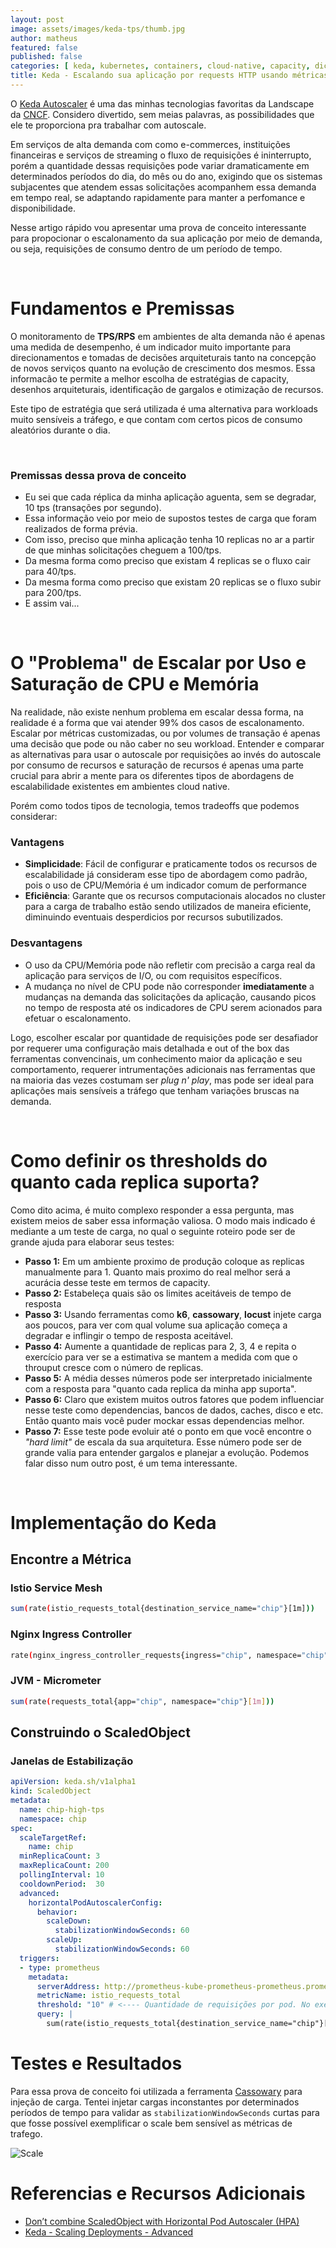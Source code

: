 ```yaml
---
layout: post
image: assets/images/keda-tps/thumb.jpg
author: matheus
featured: false
published: false
categories: [ keda, kubernetes, containers, cloud-native, capacity, dicas ]
title: Keda - Escalando sua aplicação por requests HTTP usando métricas do Prometheus
---
```


O [Keda Autoscaler](https://keda.sh/) é uma das minhas tecnologias favoritas da Landscape da [CNCF](https://www.cncf.io/projects/). Considero divertido, sem meias palavras, as possibilidades que ele te proporciona pra trabalhar com autoscale. 

Em serviços de alta demanda com como e-commerces, instituições financeiras e serviços de streaming o fluxo de requisições é ininterrupto, porém a quantidade dessas requisições pode variar dramaticamente em determinados períodos do dia, do mês ou do ano, exigindo que os sistemas subjacentes que atendem essas solicitações acompanhem essa demanda em tempo real, se adaptando rapidamente para manter a perfomance e disponibilidade. 

Nesse artigo rápido vou apresentar uma prova de conceito interessante para propocionar o escalonamento da sua aplicação por meio de demanda, ou seja, requisições de consumo dentro de um período de tempo. 

<br>

# Fundamentos e Premissas

O monitoramento de **TPS/RPS** em ambientes de alta demanda não é apenas uma medida de desempenho, é um indicador muito importante para direcionamentos e tomadas de decisões arquiteturais tanto na concepção de novos serviços quanto na evolução de crescimento dos mesmos. Essa informacão te permite a melhor escolha de estratégias de capacity, desenhos arquiteturais, identificação de gargalos e otimização de recursos.

Este tipo de estratégia que será utilizada é uma alternativa para workloads muito sensíveis a tráfego, e que contam com certos picos de consumo aleatórios durante o dia.

<br>

### Premissas dessa prova de conceito 
* Eu sei que cada réplica da minha aplicação aguenta, sem se degradar, 10 tps (transações por segundo).
* Essa informação veio por meio de supostos testes de carga que foram realizados de forma prévia.
* Com isso, preciso que minha aplicação tenha 10 replicas no ar a partir de que minhas solicitações cheguem a 100/tps. 
* Da mesma forma como preciso que existam 4 replicas se o fluxo cair para 40/tps. 
* Da mesma forma como preciso que existam 20 replicas se o fluxo subir para 200/tps. 
* E assim vai... 

<br>

# O "Problema" de Escalar por Uso e Saturação de CPU e Memória

Na realidade, não existe nenhum problema em escalar dessa forma, na realidade é a forma que vai atender 99% dos casos de escalonamento. Escalar por métricas customizadas, ou por volumes de transação é apenas uma decisão que pode ou não caber no seu workload. Entender e comparar as alternativas para usar o autoscale por requisições ao invés do autoscale por consumo de recursos e saturação de recursos é apenas uma parte crucial para abrir a mente para os diferentes tipos de abordagens de escalabilidade existentes em ambientes cloud native.

Porém como todos tipos de tecnologia, temos tradeoffs que podemos considerar: 


### Vantagens

* **Simplicidade**: Fácil de configurar e praticamente todos os recursos de escalabilidade já consideram esse tipo de abordagem como padrão, pois o uso de CPU/Memória é um indicador comum de performance
* **Eficiência**: Garante que os recursos computacionais alocados no cluster para a carga de trabalho estão sendo utilizados de maneira eficiente, diminuindo eventuais desperdicios por recursos subutilizados. 


### Desvantagens

* O uso da CPU/Memória pode não refletir com precisão a carga real da aplicação para serviços de I/O, ou com requisitos específicos.
* A mudança no nível de CPU pode não corresponder **imediatamente** a mudanças na demanda das solicitações da aplicação, causando picos no tempo de resposta até os indicadores de CPU serem acionados para efetuar o escalonamento.

Logo, escolher escalar por quantidade de requisições pode ser desafiador por requerer uma configuração mais detalhada e out of the box das ferramentas convencinais, um conhecimento maior da aplicação e seu comportamento, requerer intrumentações adicionais nas ferramentas que na maioria das vezes costumam ser *plug n' play*, mas pode ser ideal para aplicações mais sensíveis a tráfego que tenham variações bruscas na demanda. 


<br>

# Como definir os thresholds do quanto cada replica suporta?

Como dito acima, é muito complexo responder a essa pergunta, mas existem meios de saber essa informação valiosa. O modo mais indicado é mediante a um teste de carga, no qual o seguinte roteiro pode ser de grande ajuda para elaborar seus testes:

*  **Passo 1:** Em um ambiente proximo de produção coloque as replicas manualmente para 1. Quanto mais proximo do real melhor será a acurácia desse teste em termos de capacity.
*  **Passo 2:**  Estabeleça quais são os limites aceitáveis de tempo de resposta
*  **Passo 3:**  Usando ferramentas como **k6**, **cassowary**, **locust** injete carga aos poucos, para ver com qual volume sua aplicação começa a degradar e inflingir o tempo de resposta aceitável. 
*  **Passo 4:**  Aumente a quantidade de replicas para 2, 3, 4 e repita o exercício para ver se a estimativa se mantem a medida com que o throuput cresce com o número de replicas.
*  **Passo 5:**  A média desses números pode ser interpretado inicialmente com a resposta para "quanto cada replica da minha app suporta". 
*  **Passo 6:**  Claro que existem muitos outros fatores que podem influenciar nesse teste como dependencias, bancos de dados, caches, disco e etc. Então quanto mais você puder mockar essas dependencias melhor. 
*  **Passo 7:**  Esse teste pode evoluir até o ponto em que você encontre o *"hard limit"* de escala da sua arquitetura. Esse número pode ser de grande valia para entender gargalos e planejar a evolução. Podemos falar disso num outro post, é um tema interessante. 


<br>

# Implementação do Keda 

## Encontre a Métrica 

### Istio Service Mesh

```bash
sum(rate(istio_requests_total{destination_service_name="chip"}[1m]))
```

### Nginx Ingress Controller

```bash
rate(nginx_ingress_controller_requests{ingress="chip", namespace="chip"}[1m])
```

### JVM - Micrometer
```bash
sum(rate(requests_total{app="chip", namespace="chip"}[1m]))
```


## Construindo o ScaledObject 


### Janelas de Estabilização 



```yaml
apiVersion: keda.sh/v1alpha1
kind: ScaledObject
metadata:
  name: chip-high-tps
  namespace: chip
spec:
  scaleTargetRef:
    name: chip
  minReplicaCount: 3
  maxReplicaCount: 200
  pollingInterval: 10  
  cooldownPeriod:  30
  advanced:
    horizontalPodAutoscalerConfig:
      behavior:
        scaleDown:
          stabilizationWindowSeconds: 60
        scaleUp:
          stabilizationWindowSeconds: 60          
  triggers:
  - type: prometheus
    metadata:
      serverAddress: http://prometheus-kube-prometheus-prometheus.prometheus.svc.cluster.local:9090
      metricName: istio_requests_total 
      threshold: "10" # <---- Quantidade de requisições por pod. No exemplo, 10 TPS. 
      query: |
        sum(rate(istio_requests_total{destination_service_name="chip"}[1m])) 
```

# Testes e Resultados 

Para essa prova de conceito foi utilizada a ferramenta [Cassowary](https://github.com/casualsnek/cassowary) para injeção de carga. Tentei injetar cargas inconstantes por determinados períodos de tempo para validar as `stabilizationWindowSeconds` curtas para que fosse possível exemplificar o scale bem sensível as métricas de trafego. 

![Scale](/assets/images/keda-tps/tps-keda.png)

# Referencias e Recursos Adicionais

* [Don’t combine ScaledObject with Horizontal Pod Autoscaler (HPA) ](https://keda.sh/docs/2.12/faq/#dont-combine-scaledobject-with-horizontal-pod-autoscaler-hpa)
* [Keda - Scaling Deployments - Advanced](https://keda.sh/docs/2.12/concepts/scaling-deployments/#advanced)